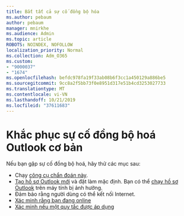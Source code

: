 ```yaml
---
title: Bắt tất cả sự cố đồng bộ hóa
ms.author: pebaum
author: pebaum
manager: mnirkhe
ms.audience: Admin
ms.topic: article
ROBOTS: NOINDEX, NOFOLLOW
localization_priority: Normal
ms.collection: Adm_O365
ms.custom:
- "9000037"
- "1674"
ms.openlocfilehash: befdc978fa19f33ab08b6f3cc1a450129a886be5
ms.sourcegitcommit: 9cc8a2f5bb73f0e8951d317e51b4cd3253027733
ms.translationtype: MT
ms.contentlocale: vi-VN
ms.lasthandoff: 10/21/2019
ms.locfileid: "37611683"
---
```

# <a name="basic-outlook-sync-troubleshooting"></a>Khắc phục sự cố đồng bộ hoá Outlook cơ bản

Nếu bạn gặp sự cố đồng bộ hoá, hãy thử các mục sau:

- Chạy [công cụ chẩn đoán này](https://aka.ms/sara-outlooksendreceive).
- [Tạo hồ sơ Outlook mới](https://support.office.com/article/f544c1ba-3352-4b3b-be0b-8d42a540459d) và đặt làm mặc định. Bạn có thể [chạy hồ sơ Outlook](https://aka.ms/SaRA-OutlookSetupProfile) trên máy tính bị ảnh hưởng.
- Đảm bảo rằng người dùng có thể kết nối Internet. 
- [Xác minh rằng bạn đang online](https://support.office.com/article/2460e4a8-16c7-47fc-b204-b1549275aac9)
- [Xác minh nếu một quy tắc được áp dụng](https://support.office.com/article/C24F5DEA-9465-4DF4-AD17-A50704D66C59)